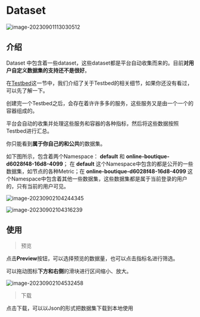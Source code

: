 # Dataset

![image-20230901113030512](https://wanz-bucket.oss-cn-beijing.aliyuncs.com/typora/image-20230901113030512.png)

## 介绍

Dataset 中包含着一些dataset，这些dataset都是平台自动收集而来的。目前**对用户自定义数据集的支持还不是很好**。

在[Testbed](doc/zh/testbed.md)这一节中，我们介绍了关于Testbed的相关细节，如果你还没有看过，可以先了解一下。

创建完一个Testbed之后，会存在着许许多多的服务，这些服务又是由一个一个的容器组成的。

平台会自动的收集并处理这些服务和容器的各种指标，然后将这些数据按照Testbed进行汇总。

你只能看到**属于你自己的和公共**的数据集。

如下图所示，包含着两个Namespace： **default** 和 **online-boutique-d6028f48-16d8-4099**； 在 **default** 这个Namespace中包含的都是公开的一些数据集，如节点的各种Metric；在 **online-boutique-d6028f48-16d8-4099** 这个Namespace中包含着其他一些数据集，这些数据集都是属于当前登录的用户的，只有当前的用户可见。

![image-20230902104244345](https://wanz-bucket.oss-cn-beijing.aliyuncs.com/typora/image-20230902104244345.png)

![image-20230902104316239](https://wanz-bucket.oss-cn-beijing.aliyuncs.com/typora/image-20230902104316239.png)

## 使用

> 预览

点击**Preview**按钮，可以选择预览的数据量，也可以点击指标名进行筛选。

可以拖动图标**下方和右侧**的滑块进行区间缩小、放大。

![image-20230902104532458](https://wanz-bucket.oss-cn-beijing.aliyuncs.com/typora/image-20230902104532458.png)

> 下载

点击下载，可以以Json的形式把数据集下载到本地使用
